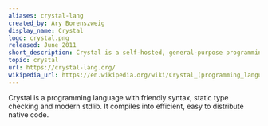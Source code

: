 ```yaml
---
aliases: crystal-lang
created_by: Ary Borenszweig
display_name: Crystal
logo: crystal.png
released: June 2011
short_description: Crystal is a self-hosted, general-purpose programming language.
topic: crystal
url: https://crystal-lang.org/
wikipedia_url: https://en.wikipedia.org/wiki/Crystal_(programming_language)
---
```

Crystal is a programming language with friendly syntax, static type checking and modern stdlib. It compiles into efficient, easy to distribute native code.
